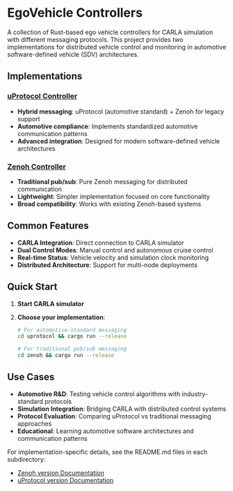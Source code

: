 # EgoVehicle Controllers

A collection of Rust-based ego vehicle controllers for CARLA simulation with different messaging protocols. This project provides two implementations for distributed vehicle control and monitoring in automotive software-defined vehicle (SDV) architectures.

## Implementations

### [uProtocol Controller](./uprotocol/)

- **Hybrid messaging**: uProtocol (automotive standard) + Zenoh for legacy support
- **Automotive compliance**: Implements standardized automotive communication patterns
- **Advanced integration**: Designed for modern software-defined vehicle architectures

### [Zenoh Controller](./zenoh/)

- **Traditional pub/sub**: Pure Zenoh messaging for distributed communication
- **Lightweight**: Simpler implementation focused on core functionality
- **Broad compatibility**: Works with existing Zenoh-based systems

## Common Features

- **CARLA Integration**: Direct connection to CARLA simulator
- **Dual Control Modes**: Manual control and autonomous cruise control
- **Real-time Status**: Vehicle velocity and simulation clock monitoring
- **Distributed Architecture**: Support for multi-node deployments

## Quick Start

1. **Start CARLA simulator**
2. **Choose your implementation**:

   ```bash
   # For automotive-standard messaging
   cd uprotocol && cargo run --release
   
   # For traditional pub/sub messaging  
   cd zenoh && cargo run --release
   ```

## Use Cases

- **Automotive R&D**: Testing vehicle control algorithms with industry-standard protocols
- **Simulation Integration**: Bridging CARLA with distributed control systems
- **Protocol Evaluation**: Comparing uProtocol vs traditional messaging approaches
- **Educational**: Learning automotive software architectures and communication patterns


For implementation-specific details, see the README.md files in each subdirectory:

- [Zenoh version Documentation](uprotocol/README.md)
- [uProtocol version Documentation](zenoh/README.md)
